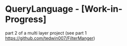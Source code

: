 # QueryLanguage - [Work-in-Progress]
part 2 of a multi layer project (see part 1 https://github.com/tedwin007/FilterManger)
